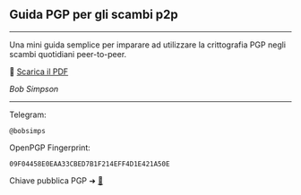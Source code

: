## Guida PGP per gli scambi p2p
***
Una mini guida semplice per imparare ad utilizzare la crittografia PGP negli scambi quotidiani peer-to-peer.

📄 [Scarica il PDF]()

_Bob Simpson_
***
Telegram:
```
@bobsimps
```

OpenPGP Fingerprint:
```
09F04458E0EAA33CBED7B1F214EFF4D1E421A50E
```

Chiave pubblica PGP ➜ [🔑](https://raw.githubusercontent.com/bobsimps/guidapgp/refs/heads/main/bobsimps.asc)

